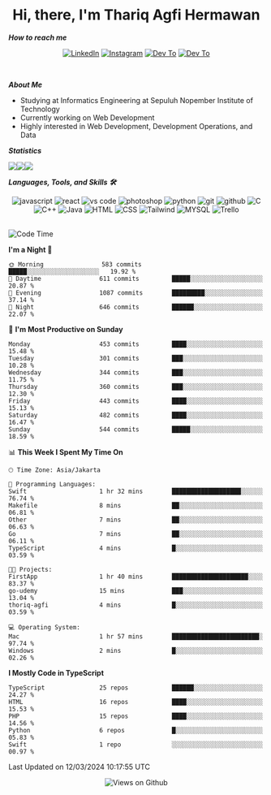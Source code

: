 <div align="center">
  <h1>Hi, there, I'm Thariq Agfi Hermawan</h1>
</div>


***How to reach me***
<p align='center'>
   <a href="https://www.linkedin.com/in/thariqagfihermawan" target="_blank"><img src="https://img.shields.io/badge/LinkedIn-0077B5?style=for-the-badge&logo=linkedin&logoColor=white" alt="LinkedIn"></a>
   <a href="https://www.instagram.com/thoriqagfi" target="_blank"><img src="https://img.shields.io/badge/Instagram-E4405F?style=for-the-badge&logo=instagram&logoColor=white" alt="Instagram"></a>
   <a href="https://medium.com/@thoriq.aghfi60" target="_blank"><img src="https://img.shields.io/badge/Medium-12100E?style=for-the-badge&logo=medium&logoColor=white" alt="Dev To"></a>
   <a href="https://linktr.ee/thoriqagfi" target="_blank"><img src="https://img.shields.io/badge/linktree-1de9b6?style=for-the-badge&logo=linktree&logoColor=white" alt="Dev To"></a>
</p>

<br>

***About Me***
- Studying at Informatics Engineering at Sepuluh Nopember Institute of Technology
- Currently working on Web Development
- Highly interested in Web Development, Development Operations, and Data

***Statistics***

<!-- [![GitHub Streak](http://github-readme-streak-stats.herokuapp.com?user=thoriqagfi&theme=dark)](https://git.io/streak-stats) -->

<div align="center">
  <div style="display: flex;">
    <img src="http://github-readme-streak-stats.herokuapp.com?user=thoriqagfi&theme=chartreuse-dark"/>
    <img src="https://github-readme-stats.vercel.app/api/top-langs/?username=thoriqagfi&layout=compact&&theme=chartreuse-dark&langs_count=8)](https://github.com/thoriqagfi"/>
    <img src="https://github-readme-stats.vercel.app/api?username=thoriqagfi&show_icons=true&theme=chartreuse-dark"/>
  </div>
</div>

<!-- [![Top Langs](https://github-readme-stats.vercel.app/api/top-langs/?username=thoriqagfi&layout=compact&&theme=chartreuse-dark&langs_count=8)](https://github.com/thoriqagfi)
< ![Agfi's GitHub stats](https://github-readme-stats.vercel.app/api?username=thoriqagfi&show_icons=true&theme=chartreuse-dark) -->

***Languages, Tools, and Skills 🛠***

  <div align="center">
    <img src="https://img.shields.io/badge/JavaScript-F7DF1E?style=for-the-badge&logo=javascript&logoColor=black" alt="javascript" />
    <img src="https://img.shields.io/badge/React-61DAFB?style=for-the-badge&logo=react&logoColor=black" alt="react" />
    <img src="https://img.shields.io/badge/vs%20code-007ACC?style=for-the-badge&logo=visual%20studio%20code&logoColor=white" alt="vs code" />
    <img src="https://img.shields.io/badge/adobe%20photoshop-31A8FF?style=for-the-badge&logo=adobe%20photoshop&logoColor=white" alt="photoshop" />
    <img src="https://img.shields.io/badge/python-3776AB?style=for-the-badge&logo=python&logoColor=white" alt="python" />
    <img src="https://img.shields.io/badge/Git-F05032?style=for-the-badge&logo=git&logoColor=white" alt="git" />
    <img src="https://img.shields.io/badge/GitHub-100000?style=for-the-badge&logo=github&logoColor=white" alt="github" />
    <img src="https://img.shields.io/badge/c-%2300599C.svg?style=for-the-badge&logo=c&logoColor=white" alt="C" />
    <img src="https://img.shields.io/badge/c++-%2300599C.svg?style=for-the-badge&logo=c%2B%2B&logoColor=white" alt="C++" />
    <img src="https://img.shields.io/badge/Java-ED8B00?style=for-the-badge&logo=java&logoColor=white" alt="Java"/>
    <img src="https://img.shields.io/badge/HTML5-E34F26?style=for-the-badge&logo=html5&logoColor=white" alt="HTML" />
    <img src="https://img.shields.io/badge/CSS-239120?&style=for-the-badge&logo=css3&logoColor=white" alt ="CSS" />
    <img src="https://img.shields.io/badge/tailwindcss-%2338B2AC.svg?style=for-the-badge&logo=tailwind-css&logoColor=white" alt="Tailwind" />
    <img src="https://img.shields.io/badge/MySQL-00000F?style=for-the-badge&logo=mysql&logoColor=white" alt="MYSQL" />
    <img src="https://img.shields.io/badge/Trello-%23026AA7.svg?style=for-the-badge&logo=Trello&logoColor=white" alt="Trello" />
  </div><br>

<!--START_SECTION:waka-->
![Code Time](http://img.shields.io/badge/Code%20Time-922%20hrs%2042%20mins-blue)

**I'm a Night 🦉** 

```text
🌞 Morning                583 commits         █████░░░░░░░░░░░░░░░░░░░░   19.92 % 
🌆 Daytime                611 commits         █████░░░░░░░░░░░░░░░░░░░░   20.87 % 
🌃 Evening                1087 commits        █████████░░░░░░░░░░░░░░░░   37.14 % 
🌙 Night                  646 commits         ██████░░░░░░░░░░░░░░░░░░░   22.07 % 
```
📅 **I'm Most Productive on Sunday** 

```text
Monday                   453 commits         ████░░░░░░░░░░░░░░░░░░░░░   15.48 % 
Tuesday                  301 commits         ███░░░░░░░░░░░░░░░░░░░░░░   10.28 % 
Wednesday                344 commits         ███░░░░░░░░░░░░░░░░░░░░░░   11.75 % 
Thursday                 360 commits         ███░░░░░░░░░░░░░░░░░░░░░░   12.30 % 
Friday                   443 commits         ████░░░░░░░░░░░░░░░░░░░░░   15.13 % 
Saturday                 482 commits         ████░░░░░░░░░░░░░░░░░░░░░   16.47 % 
Sunday                   544 commits         █████░░░░░░░░░░░░░░░░░░░░   18.59 % 
```


📊 **This Week I Spent My Time On** 

```text
🕑︎ Time Zone: Asia/Jakarta

💬 Programming Languages: 
Swift                    1 hr 32 mins        ███████████████████░░░░░░   76.74 % 
Makefile                 8 mins              ██░░░░░░░░░░░░░░░░░░░░░░░   06.81 % 
Other                    7 mins              ██░░░░░░░░░░░░░░░░░░░░░░░   06.63 % 
Go                       7 mins              ██░░░░░░░░░░░░░░░░░░░░░░░   06.11 % 
TypeScript               4 mins              █░░░░░░░░░░░░░░░░░░░░░░░░   03.59 % 

🐱‍💻 Projects: 
FirstApp                 1 hr 40 mins        █████████████████████░░░░   83.37 % 
go-udemy                 15 mins             ███░░░░░░░░░░░░░░░░░░░░░░   13.04 % 
thoriq-agfi              4 mins              █░░░░░░░░░░░░░░░░░░░░░░░░   03.59 % 

💻 Operating System: 
Mac                      1 hr 57 mins        ████████████████████████░   97.74 % 
Windows                  2 mins              █░░░░░░░░░░░░░░░░░░░░░░░░   02.26 % 
```

**I Mostly Code in TypeScript** 

```text
TypeScript               25 repos            ██████░░░░░░░░░░░░░░░░░░░   24.27 % 
HTML                     16 repos            ████░░░░░░░░░░░░░░░░░░░░░   15.53 % 
PHP                      15 repos            ████░░░░░░░░░░░░░░░░░░░░░   14.56 % 
Python                   6 repos             █░░░░░░░░░░░░░░░░░░░░░░░░   05.83 % 
Swift                    1 repo              ░░░░░░░░░░░░░░░░░░░░░░░░░   00.97 % 
```




 Last Updated on 12/03/2024 10:17:55 UTC
<!--END_SECTION:waka-->

<div align="center">
<img src="https://komarev.com/ghpvc/?username=thoriqagfi&color=blue" alt="Views on Github" />
</div>